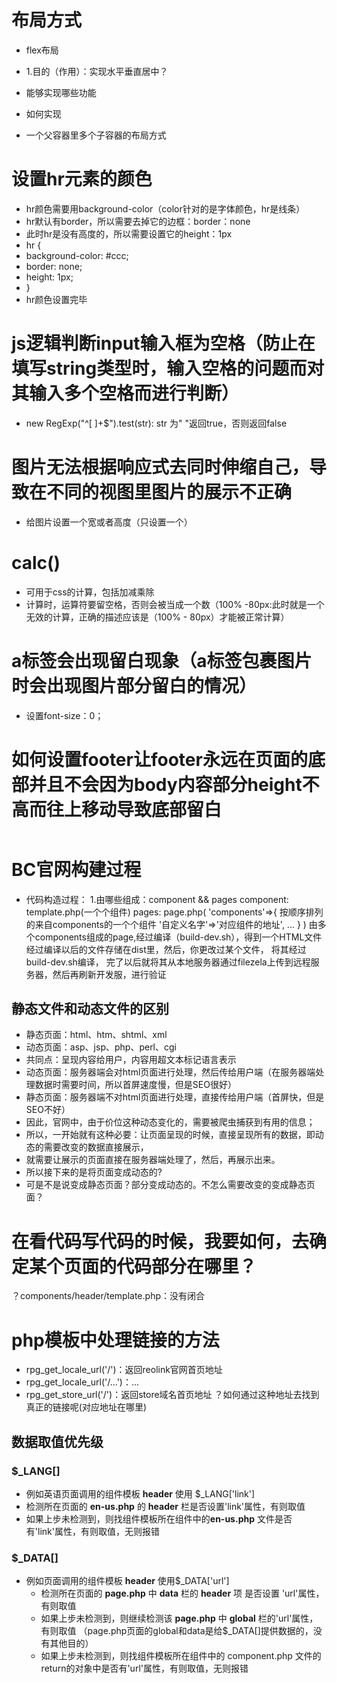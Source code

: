 # 布局方式

- flex布局
- 1.目的（作用）：实现水平垂直居中？
- 能够实现哪些功能
- 如何实现

- 一个父容器里多个子容器的布局方式

 # 设置hr元素的颜色

 - hr颜色需要用background-color（color针对的是字体颜色，hr是线条）
 - hr默认有border，所以需要去掉它的边框：border：none
 - 此时hr是没有高度的，所以需要设置它的height：1px
 - hr {
 -   background-color: #ccc;
 -   border: none;
 -   height: 1px;
 - }
 - hr颜色设置完毕

 # js逻辑判断input输入框为空格（防止在填写string类型时，输入空格的问题而对其输入多个空格而进行判断）
 - new RegExp("^[ ]+$").test(str): str 为"   "返回true，否则返回false

 # 图片无法根据响应式去同时伸缩自己，导致在不同的视图里图片的展示不正确
 - 给图片设置一个宽或者高度（只设置一个）

 # calc()
 - 可用于css的计算，包括加减乘除
 - 计算时，运算符要留空格，否则会被当成一个数（100% -80px:此时就是一个无效的计算，正确的描述应该是（100% - 80px）才能被正常计算）

 # a标签会出现留白现象（a标签包裹图片时会出现图片部分留白的情况）
 - 设置font-size：0；

 # 如何设置footer让footer永远在页面的底部并且不会因为body内容部分height不高而往上移动导致底部留白

 <div class="app">
    <header></header>
    <body></body>
    <footer-copy class ="footer-copy"></footer-copy>
    <footer class="footer"></footer>
 </div>

 <style lang="less">
    .app {
        width: 100%;
        .footer-copy,
        .footer {
            height: 2rem;
            width: 100%;
        }
        .footer{
            position: absolute;
            bottom: 0;
        }
    }
 </style>



# BC官网构建过程
- 代码构造过程：
1.由哪些组成：component && pages
component: template.php(一个个组件)
pages: page.php(
    'components'=>{
        按顺序排列的来自components的一个个组件
        '自定义名字'=>'对应组件的地址',
        ...
    }
)
由多个components组成的page,经过编译（build-dev.sh），得到一个HTML文件
经过编译以后的文件存储在dist里，然后，你更改过某个文件，
将其经过build-dev.sh编译，
完了以后就将其从本地服务器通过filezela上传到远程服务器，然后再刷新开发服，进行验证

## 静态文件和动态文件的区别
- 静态页面：html、htm、shtml、xml
- 动态页面：asp、jsp、php、perl、cgi
- 共同点：呈现内容给用户，内容用超文本标记语言表示
- 动态页面：服务器端会对html页面进行处理，然后传给用户端（在服务器端处理数据时需要时间，所以首屏速度慢，但是SEO很好）
- 静态页面：服务器端不对html页面进行处理，直接传给用户端（首屏快，但是SEO不好）
- 因此，官网中，由于价位这种动态变化的，需要被爬虫捕获到有用的信息；
- 所以，一开始就有这种必要：让页面呈现的时候，直接呈现所有的数据，即动态的需要改变的数据直接展示，
- 就需要让展示的页面直接在服务器端处理了，然后，再展示出来。
- 所以接下来的是将页面变成动态的?
- 可是不是说变成静态页面？部分变成动态的。不怎么需要改变的变成静态页面？

# 在看代码写代码的时候，我要如何，去确定某个页面的代码部分在哪里？
？components/header/template.php：<body>没有闭合</body>

# php模板中处理链接的方法
- rpg_get_locale_url('/')：返回reolink官网首页地址
- rpg_get_locale_url('/...')：...
- rpg_get_store_url('/')：返回store域名首页地址
？如何通过这种地址去找到真正的链接呢(对应地址在哪里)

## 数据取值优先级
### $_LANG[]
- 例如英语页面调用的组件模板 **header** 使用 $_LANG['link']
 - 检测所在页面的 **en-us.php** 的 **header** 栏是否设置'link'属性，有则取值
 - 如果上步未检测到，则找组件模板所在组件中的**en-us.php** 文件是否有'link'属性，有则取值，无则报错

 ### $_DATA[]
 - 例如页面调用的组件模板 **header** 使用$_DATA['url']
    - 检测所在页面的 **page.php** 中 **data** 栏的 **header** 项 是否设置 'url'属性，有则取值
    - 如果上步未检测到，则继续检测该 **page.php** 中 **global** 栏的'url'属性，有则取值
    （page.php页面的global和data是给$_DATA[]提供数据的，没有其他目的）
    - 如果上步未检测到，则找组件模板所在组件中的 component.php 文件的return的对象中是否有'url'属性，有则取值，无则报错

